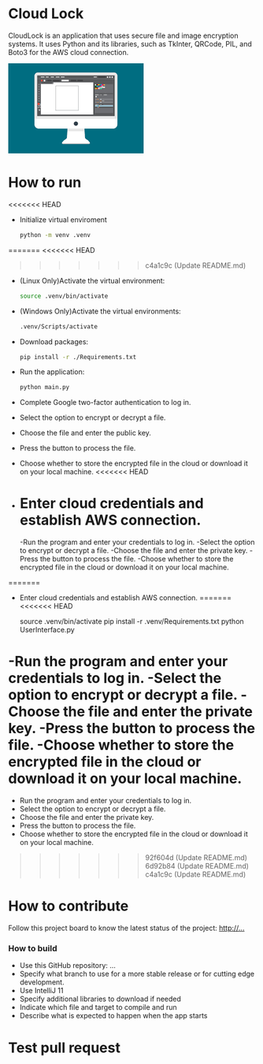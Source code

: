# Cloud Lock

CloudLock is an application that uses secure file and image encryption systems. It uses Python and its libraries, such as TkInter, QRCode, PIL, and Boto3 for the AWS cloud connection.

![This is a screenshot.](Images/images.png)

# How to run
<<<<<<< HEAD

- Initialize virtual enviroment

  ```bash
  python -m venv .venv
  ```

=======
<<<<<<< HEAD
>>>>>>> c4a1c9c (Update README.md)
- (Linux Only)Activate the virtual environment:
  ```bash
  source .venv/bin/activate
  ```
- (Windows Only)Activate the virtual environments:
  ```bash
  .venv/Scripts/activate
  ```
- Download packages:
  ```bash
  pip install -r ./Requirements.txt
  ```
- Run the application:
  ```bash
  python main.py
  ```
- Complete Google two-factor authentication to log in.
- Select the option to encrypt or decrypt a file.
- Choose the file and enter the public key.
- Press the button to process the file.
- Choose whether to store the encrypted file in the cloud or download it on your local machine.
<<<<<<< HEAD
- # Enter cloud credentials and establish AWS connection.


  -Run the program and enter your credentials to log in.
  -Select the option to encrypt or decrypt a file.
  -Choose the file and enter the private key.
  -Press the button to process the file.
  -Choose whether to store the encrypted file in the cloud or download it on your local machine.
  
=======
- Enter cloud credentials and establish AWS connection.
=======
<<<<<<< HEAD
    
    source .venv/bin/activate
    pip install -r .venv/Requirements.txt
    python UserInterface.py


 -Run the program and enter your credentials to log in.
 -Select the option to encrypt or decrypt a file.
 -Choose the file and enter the private key.
 -Press the button to process the file.
 -Choose whether to store the encrypted file in the cloud or download it on your local machine.
=======
* Run the program and enter your credentials to log in.
* Select the option to encrypt or decrypt a file.
* Choose the file and enter the private key.
* Press the button to process the file.
* Choose whether to store the encrypted file in the cloud or download it on your local machine.
>>>>>>> 92f604d (Update README.md)
>>>>>>> 6d92b84 (Update README.md)
>>>>>>> c4a1c9c (Update README.md)

# How to contribute

Follow this project board to know the latest status of the project: [http://...]([http://...])

### How to build

- Use this GitHub repository: ...
- Specify what branch to use for a more stable release or for cutting edge development.
- Use IntelliJ 11
- Specify additional libraries to download if needed
- Indicate which file and target to compile and run
- Describe what is expected to happen when the app starts

# Test pull request
